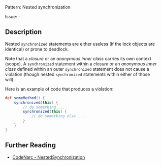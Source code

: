 Pattern: Nested synchronization

Issue: -

## Description

Nested `synchronized` statements are either useless (if the lock objects are identical) or prone to deadlock.

Note that a *closure* or an *anonymous inner class* carries its own context (scope). A `synchronized` statement within a *closure* or an *anonymous inner class* defined within an outer `synchronized` statement does not cause a violation (though nested `synchronized` statements within either of those will).

Here is an example of code that produces a violation:

``` groovy
def someMethod() {
    synchronized(this) {
        // do something ...
        synchronized(this) {
            // do something else ...
        }
    }
}
```

## Further Reading

* [CodeNarc - NestedSynchronization](http://codenarc.sourceforge.net/codenarc-rules-concurrency.html#NestedSynchronization)